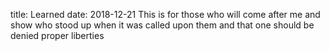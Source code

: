 title: Learned
date: 2018-12-21
This is for those who will come after me and show who stood up when it was called upon 
them and that one should be denied proper liberties
